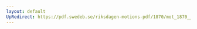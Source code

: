 ```yaml
---
layout: default
UpRedirect: https://pdf.swedeb.se/riksdagen-motions-pdf/1870/mot_1870__fk__00049.pdf
---
```

